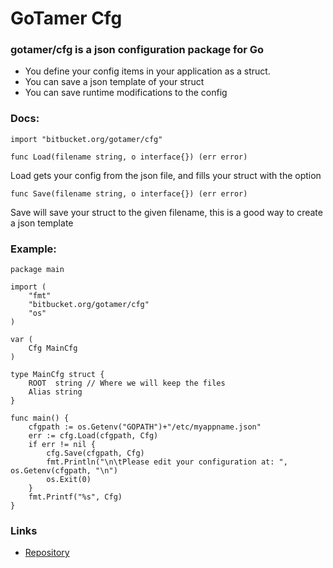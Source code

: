 GoTamer Cfg
===========

### gotamer/cfg is a json configuration package for Go

 * You define your config items in your application as a struct.
 * You can save a json template of your struct
 * You can save runtime modifications to the config

### Docs:

    import "bitbucket.org/gotamer/cfg"

	func Load(filename string, o interface{}) (err error)
Load gets your config from the json file, and fills your struct with the option

	func Save(filename string, o interface{}) (err error)	
Save will save your struct to the given filename, this is a good way to create a json template

### Example:

	package main

	import (
		"fmt"
		"bitbucket.org/gotamer/cfg"
		"os"
	)

	var (
		Cfg MainCfg
	)

	type MainCfg struct {
		ROOT  string // Where we will keep the files
		Alias string
	}

	func main() {
		cfgpath := os.Getenv("GOPATH")+"/etc/myappname.json"
		err := cfg.Load(cfgpath, Cfg)
		if err != nil {
			cfg.Save(cfgpath, Cfg)
			fmt.Println("\n\tPlease edit your configuration at: ", os.Getenv(cfgpath, "\n")
			os.Exit(0)
		}
		fmt.Printf("%s", Cfg)
	}


### Links
 * [Repository](https://bitbucket.org/gotamer/cfg "GoTamer Repository")
